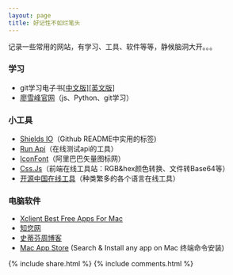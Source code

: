 ```yaml
---
layout: page
title: 好记性不如烂笔头
---
```


记录一些常用的网站，有学习、工具、软件等等，静候脑洞大开。。。

### 学习

* git学习电子书[<a target="blank" href='https://git-scm.com/book/zh/v2'>中文版][<a target="blank" href='https://git-scm.com/book/en/v2'>英文版]
* <a target="blank" href='http://www.liaoxuefeng.com'>廖雪峰官网</a>（js、Python、git学习）

### 小工具

* <a target="blank" href='http://shields.io'>Shields IO</a>（Github README中实用的标签)
* <a target="blank" href='http://runapi.showdoc.cc'>Run Api</a>（在线测试api的工具）
* <a target="blank" href='http://www.iconfont.cn'>IconFont</a>（阿里巴巴矢量图标网）
* <a target="blank" href='http://www.css-js.com'>Css.Js</a>（前端在线工具站：RGB&hex颜色转换、文件转Base64等）
* <a target="blank" href='http://tool.oschina.net'>开源中国在线工具</a>（种类繁多的各个语言在线工具）

### 电脑软件

* <a target="blank" href='http://xclient.info'>Xclient Best Free Apps For Mac
* <a target="blank" href='http://www.zhinin.com'>知您网
* <a target="blank" href='http://www.sdifen.com'>史蒂芬周博客
* <a target="blank" href='http://macappstore.org'>Mac App Store</a> (Search & Install any app on Mac 终端命令安装)


{% include share.html %}
{% include comments.html %}
